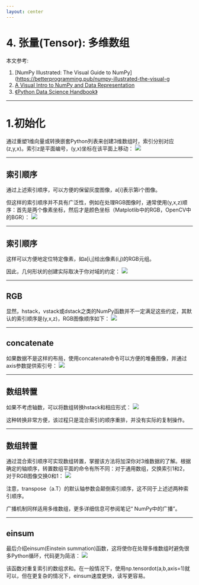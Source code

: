 ```yaml
---
layout: center
---
```



# 4. 张量(Tensor): 多维数组


本文参考: 

1. [NumPy Illustrated: The Visual Guide to NumPy](https://betterprogramming.pub/numpy-illustrated-the-visual-g
2. [A Visual Intro to NumPy and Data Representation](https://jalammar.github.io/visual-numpy/)
3. [《Python Data Science Handbook》](https://www.oreilly.com/library/view/python-data-science/9781491912126/)

---

# 1.初始化

通过重塑1维向量或转换嵌套Python列表来创建3维数组时，索引分别对应(z,y,x)。索引z是平面编号，(y,x)坐标在该平面上移动：
<img src = "numpy-63.png" class = "h-90 mx-auto">

<!-- ![](./img/numpy-63.png) -->

---

## 索引顺序
通过上述索引顺序，可以方便的保留灰度图像，a[i]表示第i个图像。

但这样的索引顺序并不具有广泛性，例如在处理RGB图像时，通常使用(y,x,z)顺序：首先是两个像素坐标，然后才是颜色坐标（Matplotlib中的RGB，OpenCV中的BGR）：
<img src = "numpy-64.png" class = "h-90 mx-auto">

<!-- ![](./img/numpy-64.png) -->

---

## 索引顺序

这样可以方便地定位特定像素，如a[i,j]给出像素(i,j)的RGB元组。

因此，几何形状的创建实际取决于你对域的约定：
<img src = "numpy-65.png" class = "h-90 mx-auto">

<!-- ![](./img/numpy-65.png) -->

---

## RGB

显然，hstack，vstack或dstack之类的NumPy函数并不一定满足这些约定，其默认的索引顺序是(y,x,z)，RGB图像顺序如下：
<img src = "numpy-66.png" class = "h-90 mx-auto">

<!-- ![](./img/numpy-66.png) -->

---

## concatenate

如果数据不是这样的布局，使用concatenate命令可以方便的堆叠图像，并通过axis参数提供索引号：
<img src = "numpy-67.png" class = "h-90 mx-auto">

<!-- ![](./img/numpy-67.png) -->

---

## 数组转置

如果不考虑轴数，可以将数组转换hstack和相应形式：
<img src = "numpy-68.png" class = "h-90 mx-auto">

这种转换非常方便，该过程只是混合索引的顺序重排，并没有实际的复制操作。

---

## 数组转置

通过混合索引顺序可实现数组转置，掌握该方法将加深你对3维数据的了解。根据确定的轴顺序，转置数组平面的命令有所不同：对于通用数组，交换索引1和2，对于RGB图像交换0和1：
<img src = "numpy-69.png" class = "h-90 mx-auto">

<!-- ![](./img/numpy-69.png) -->

注意，transpose（a.T）的默认轴参数会颠倒索引顺序，这不同于上述述两种索引顺序。

广播机制同样适用多维数组，更多详细信息可参阅笔记“ NumPy中的广播”。

---

## einsum

最后介绍einsum(Einstein summation)函数，这将使你在处理多维数组时避免很多Python循环，代码更为简洁：
<img src = "numpy-70.png" class = "h-90 mx-auto">

<!-- ![](./img/numpy-70.png) -->

该函数对重复索引的数组求和。在一般情况下，使用np.tensordot(a,b,axis=1)就可以，但在更复杂的情况下，einsum速度更快，读写更容易。